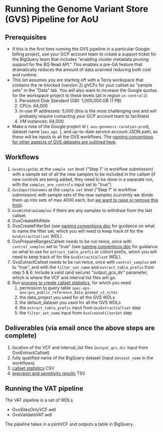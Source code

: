 # Running the Genome Variant Store (GVS) Pipeline for AoU

## Prerequisites
- If this is the first time running the GVS pipeline in a particular Google billing project, use your GCP account team to create a support ticket for the BigQuery team that includes "enabling cluster metadata pruning support for the BQ Read API." This enables a pre-GA feature that dramatically reduces the amount of data scanned reducing both cost and runtime.
- This list assumes you are starting off with a Terra workspace that contains the re-blocked (version 2) gVCFs for your callset as "sample sets" in the "Data" tab.  You will also want to increase the Google quotas for the workspace project to these levels (all in region `us-central1`):
    1. Persistent Disk Standard (GB): 1,000,000 GB (1 PB)
    2. CPUs: 64,000
    3. In-use IP addresses: 5,000 (this is the most challenging one and will probably require contacting your GCP account team to facilitate)
    4. VM instances: 64,000
- Make a note of the Google project id (` aou-genomics-curation-prod`), dataset name (`aou_wgs `), and up-to-date service account JSON path, as these will be inputs to all the GVS workflows. The [naming conventions for other aspects of GVS datasets are outlined here](https://docs.google.com/document/d/1pNtuv7uDoiOFPbwe4zx5sAGH7MyxwKqXkyrpNmBxeow).

## Workflows
1. `GvsAssignIds` at the `sample set` level ("Step 1" in workflow submission) with a sample set of all the new samples to be included in the callset (if new controls are being added, they need to be done in a separate run, with the `samples_are_controls` input set to "true")
2. `GvsImportGenomes` at the `sample set` level ("Step 1" in workflow submission) with sample sets of the new samples (currently we divide them up into sets of max 4000 each, but [we want to raise or remove this limit](https://broadworkbench.atlassian.net/browse/VS-344)).
3. `GvsWithdrawSamples` if there are any samples to withdraw from the last callset.
4. GvsCreateAltAllele
5. GvsCreateFilterSet (see [naming conventions doc](https://docs.google.com/document/d/1pNtuv7uDoiOFPbwe4zx5sAGH7MyxwKqXkyrpNmBxeow) for guidance on what to name the filter set, which you will need to keep track of for the `GvsExtractCallset` WDL).
6. GvsPrepareRangesCallset needs to be run twice, once with `control_samples` set to "true" (see [naming conventions doc](https://docs.google.com/document/d/1pNtuv7uDoiOFPbwe4zx5sAGH7MyxwKqXkyrpNmBxeow) for guidance on what to use for `extract_table_prefix`  or cohort prefix, which you will need to keep track of for the `GvsExtractCallset` WDL).
7. GvsExtractCallset needs to be run twice, once with `control_samples` set to "true", and with the `filter_set_name` and `extract_table_prefix` from step 5 & 6.  Include a valid (and secure) "output_gcs_dir" parameter, which is where the VCF and interval list files  will go.
8. Run [process to create callset statistics](callset_QC/README.md), for which you need
    1. permission to query table `spec-ops-aou:gvs_public_reference_data.gnomad_v3_sites`
    2. the data_project you used for all the GVS WDLs
    3. the default_dataset you used for all the GVS WDLs
    4. the `extract_table_prefix` input from `GvsExtractCallset` step
    5. the `filter_set_name` input from `GvsCreateFilterSet` step

## Deliverables (via email once the above steps are complete)
1. location of the VCF and interval_list files (`output_gcs_dir` input from GvsExtractCallset)
2. fully qualified name of the BigQuery dataset (input `dataset_name` in the workflows)
3. [callset statistics](callset_QC/README.md) CSV
4. [precision and sensitivity results](tieout/AoU_PRECISION_SENSITIVITY.md) TSV

## Running the VAT pipeline
The VAT pipeline is a set of WDLs
- GvsSitesOnlyVCF.wdl
- GvsValidateVAT.wdl

The pipeline takes in a jointVCF and outputs a table in BigQuery.

